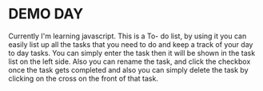 # DEMO DAY 

Currently I'm learning javascript. 
This is a To- do list, by using it you can easily list up all the tasks that you need to do and keep a track of your day to day tasks. 
You can simply enter the task then it will be shown in the task list on the left side. Also you can rename the task, and click the checkbox once the task gets completed and also you can simply delete the task by clicking on the cross on the front of that task.

